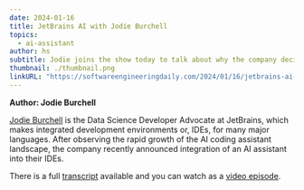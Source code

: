 ```yaml
---
date: 2024-01-16
title: JetBrains AI with Jodie Burchell
topics:
  - ai-assistant
author: hs
subtitle: Jodie joins the show today to talk about why the company decided to take this step, the design challenges of adding AI tools to software products, and the team’s particular interest in auto-generating code documentation. J
thumbnail: ./thumbnail.png
linkURL: "https://softwareengineeringdaily.com/2024/01/16/jetbrains-ai-with-jodie-burchell/"
---
```


**Author: Jodie Burchell**

[Jodie Burchell](https://twitter.com/t_redactyl) is the Data Science Developer Advocate at JetBrains, which makes integrated development environments or, IDEs, for many major languages. After observing the rapid growth of the AI coding assistant landscape, the company recently announced integration of an AI assistant into their IDEs.

There is a full [transcript](https://youtu.be/tUwCvHMwx7Y?feature=shared) available and you can watch as a [video episode](https://youtu.be/tUwCvHMwx7Y?feature=shared).
